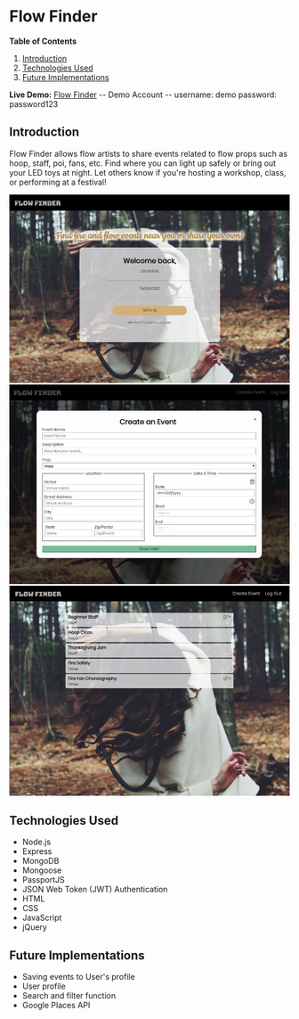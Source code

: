 # Flow Finder

**Table of Contents**

1. [Introduction](#introduction)
2. [Technologies Used](#technologies-used)
3. [Future Implementations](#future-implementations)

**Live Demo:** [Flow Finder](https://flow-finder-2.herokuapp.com)
-- Demo Account --
username: demo
password: password123

## Introduction
Flow Finder allows flow artists to share events related to flow props such as hoop, staff, poi, fans, etc. Find where you can light up safely or bring out your LED toys at night. Let others know if you're hosting a workshop, class, or performing at a festival!

![Flow Finder Screenshot](public/img/screenshot1.jpg)
![Flow Finder Screenshot](public/img/screenshot2.jpg)
![Flow Finder Screenshot](public/img/screenshot3.jpg)

## Technologies Used
* Node.js
* Express
* MongoDB
* Mongoose
* PassportJS
* JSON Web Token (JWT) Authentication
* HTML
* CSS
* JavaScript
* jQuery

## Future Implementations
* Saving events to User's profile
* User profile
* Search and filter function
* Google Places API